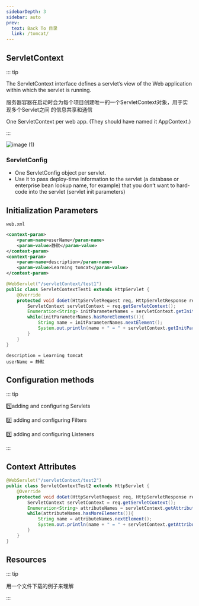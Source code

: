 ```yaml
---
sidebarDepth: 3
sidebar: auto
prev:
  text: Back To 目录
  link: /tomcat/
---
```




## ServletContext

::: tip

The ServletContext interface defines a servlet’s view of the Web application within which the servlet is running.

服务器容器在启动时会为每个项目创建唯一的一个ServletContext对象，用于实现多个Servlet之间 的信息共享和通信

One ServletContext per web app. (They should have named it AppContext.)

:::

![image (1)](https://gitee.com/q10viking/PictureRepos/raw/master/images//202112060918834.jpg)

### ServletConfig

- One ServletConfig object per servlet.
- Use it to pass deploy-time information to the servlet (a database or enterprise bean lookup name, for example) that you don’t want to hard-code into the servlet (servlet init parameters)



## Initialization Parameters

`web.xml`

```xml
<context-param>
    <param-name>userName</param-name>
    <param-value>静默</param-value>
</context-param>
<context-param>
    <param-name>description</param-name>
    <param-value>Learning tomcat</param-value>
</context-param>
```

```java
@WebServlet("/servletContext/test1")
public class ServletContextTest1 extends HttpServlet {
    @Override
    protected void doGet(HttpServletRequest req, HttpServletResponse resp) throws ServletException, IOException {
        ServletContext servletContext = req.getServletContext();
        Enumeration<String> initParameterNames = servletContext.getInitParameterNames();
        while(initParameterNames.hasMoreElements()){
            String name = initParameterNames.nextElement();
            System.out.println(name + " = " + servletContext.getInitParameter(name));
        }
    }
}
```

```
description = Learning tomcat
userName = 静默
```



## Configuration methods

::: tip

:one:adding and configuring Servlets

:two: adding and configuring Filters

:three: adding and configuring Listeners

:::



## Context Attributes

```java
@WebServlet("/servletContext/test2")
public class ServletContextTest2 extends HttpServlet {
    @Override
    protected void doGet(HttpServletRequest req, HttpServletResponse resp) throws ServletException, IOException {
        ServletContext servletContext = req.getServletContext();
        Enumeration<String> attributeNames = servletContext.getAttributeNames();
        while(attributeNames.hasMoreElements()){
            String name = attributeNames.nextElement();
            System.out.println(name + " = " + servletContext.getAttribute(name));
        }
    }
}
```



## Resources

::: tip

用一个文件下载的例子来理解

:::
